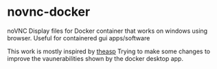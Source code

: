 # novnc-docker
noVNC Display files for Docker container that works on windows using browser. Useful for containered gui apps/software

This work is mostly inspired by [theasp](https://github.com/theasp/docker-novnc)
Trying to make some changes to improve the vaunerabilities shown by the docker desktop app.
